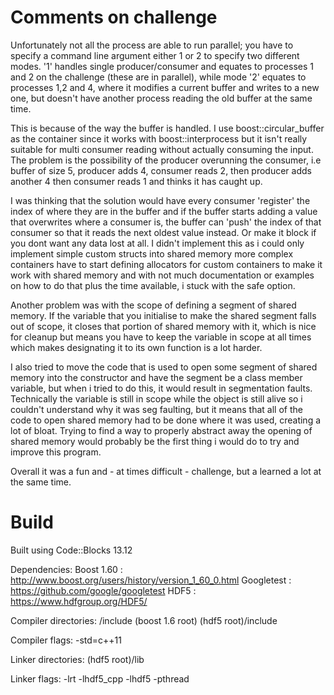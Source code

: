 Comments on challenge
=====================

Unfortunately not all the process are able to run parallel; you have to specify a command line argument either 1 or 2 to specify two different modes. '1' handles single producer/consumer and equates to processes 1 and 2 on the challenge (these are in parallel), while mode '2' equates to processes 1,2 and 4, where it modifies a current buffer and writes to a new one, but doesn't have another process reading the old buffer at the same time.

This is because of the way the buffer is handled. I use boost::circular_buffer as the container since it works with boost::interprocess but it isn't really suitable for multi consumer reading without actually consuming the input. The problem is the possibility of the producer overunning the consumer, i.e buffer of size 5, producer adds 4, consumer reads 2, then producer adds another 4 then consumer reads 1 and thinks it has caught up. 

I was thinking that the solution would have every consumer 'register' the index of where they are in the buffer and if the buffer starts adding a value that overwrites where a consumer is, the buffer can 'push' the index of that consumer so that it reads the next oldest value instead. Or make it block if you dont want any data lost at all. I didn't implement this as i could only implement simple custom structs into shared memory more complex containers have to start defining allocators for custom containers to make it work with shared memory and with not much documentation or examples on how to do that plus the time available, i stuck with the safe option.

Another problem was with the scope of defining a segment of shared memory. If the variable that you initialise to make the shared segment falls out of scope, it closes that portion of shared memory with it, which is nice for cleanup but means you have to keep the variable in scope at all times which makes designating it to its own function is a lot harder.

I also tried to move the code that is used to open some segment of shared memory into the constructor and have the segment be a class member variable, but when i tried to do this, it would result in segmentation faults. Technically the variable is still in scope while the object is still alive so i couldn't understand why it was seg faulting, but it means that all of the code to open shared memory had to be done where it was used, creating a lot of bloat. Trying to find a way to properly abstract away the opening of shared memory would probably be the first thing i would do to try and improve this program.

Overall it was a fun and - at times difficult - challenge, but a learned a lot at the same time.

Build
=====

Built using Code::Blocks 13.12

Dependencies:
Boost 1.60 : http://www.boost.org/users/history/version_1_60_0.html
Googletest : https://github.com/google/googletest
HDF5 : https://www.hdfgroup.org/HDF5/

Compiler directories:
/include
(boost 1.6 root)
(hdf5 root)/include

Compiler flags:
-std=c++11

Linker directories:
(hdf5 root)/lib

Linker flags:
-lrt
-lhdf5_cpp
-lhdf5
-pthread
